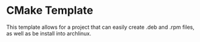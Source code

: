 # CMake Template

This template allows for a project that can easily create .deb and .rpm files, as well as be install into archlinux. 